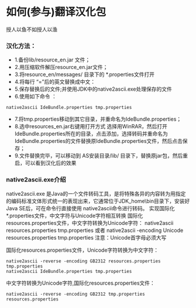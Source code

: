 # 如何(参与)翻译汉化包
 授人以鱼不如授人以渔



### 汉化方法：
* 1.备份lib/resource_en.jar 文件；
* 2.用压缩软件解压resource_en.jar文件；
* 3.将resource_en/messages/ 目录下的 *.properties文件打开
* 4.将每行 “=”后的英文替换成中文：
* 5.保存替换后的文件;并使用JDK中的native2ascii.exe处理保存的文件
* 6.使用如下命令 ：
```
native2ascii IdeBundle.properties tmp.properties
```
* 7.将tmp.properties移动到其它目录，并重命名为IdeBundle.properties；
* 8.选中resources_en.jar右键用打开方式 选择用WinRAR，然后打开IdeBundle.properties所在的目录，点击添加，选择转码并重命名为IdeBundle.properties的文件替换原IdeBundle.properties文件，然后点击保存；
* 9.文件替换完毕，可以移动到 AS安装目录/lib/  目录下，替换原jar包，然后重启，可以看到汉化后的效果





### native2ascii.exe介绍
native2ascii.exe 是Java的一个文件转码工具，是将特殊各异的内容转为用指定的编码标准文体形式统一的表现出来，它通常位于JDK_home\bin目录下，安装好Java SE后，可在命令行直接使用 native2ascii命令进行转码。
实现国际化*.properties文件，中文字符与Unicode字符相互转换
国际化resources.properties文件，中文字符转换为Unicode字符：
native2ascii resources.properties tmp.properties 或者 native2ascii -encoding Unicode resources.properties tmp.properties
注意：Unicode首字母必须大写

国际化resources.properties文件，Unicode字符转换为中文字符：

```
native2ascii -reverse -encoding GB2312 resources.properties tmp.properties
native2ascii IdeBundle.properties tmp.properties
```

中文字符转换为Unicode字符,国际化resources.properties文件：
```
native2ascii -reverse -encoding GB2312 tmp.properties resources.properties

```